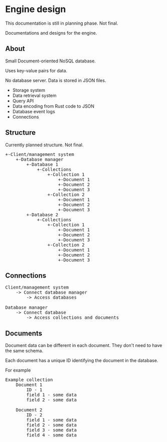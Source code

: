 # Engine design

This documentation is still in planning phase. Not final.

Documentations and designs for the engine.

## About

Small Document-oriented NoSQL database.

Uses key-value pairs for data.

No database server. Data is stored in JSON files.

- Storage system
- Data retrieval system
- Query API
- Data encoding from Rust code to JSON
- Database event logs
- Connections

## Structure

Currently planned structure. Not final.

<pre>
+-Client/management system
    +-Database manager
        +-Database 1
            +-Collections
                +-Collection 1
                    +-Document 1
                    +-Document 2
                    +-Document 3
                +-Collection 2
                    +-Document 1
                    +-Document 2
                    +-Document 3
        +-Database 2
            +-Collections
                +-Collection 1
                    +-Document 1
                    +-Document 2
                    +-Document 3
                +-Collection 2
                    +-Document 1
                    +-Document 2
                    +-Document 3
</pre>

## Connections

<pre>
Client/management system
    -> Connect database manager
        -> Access databases

Database manager
    -> Connect database
        -> Access collections and documents
</pre>

## Documents

Document data can be different in each document. They don't need to have the same schema.

Each document has a unique ID identifying the document in the database.

For example

<pre>
Example collection
    Document 1
        ID - 1
        field 1 - some data
        field 2 - some data

    Document 2
        ID - 2
        field 1 - some data
        field 2 - some data
        field 3 - some data
        field 4 - some data
</pre>



